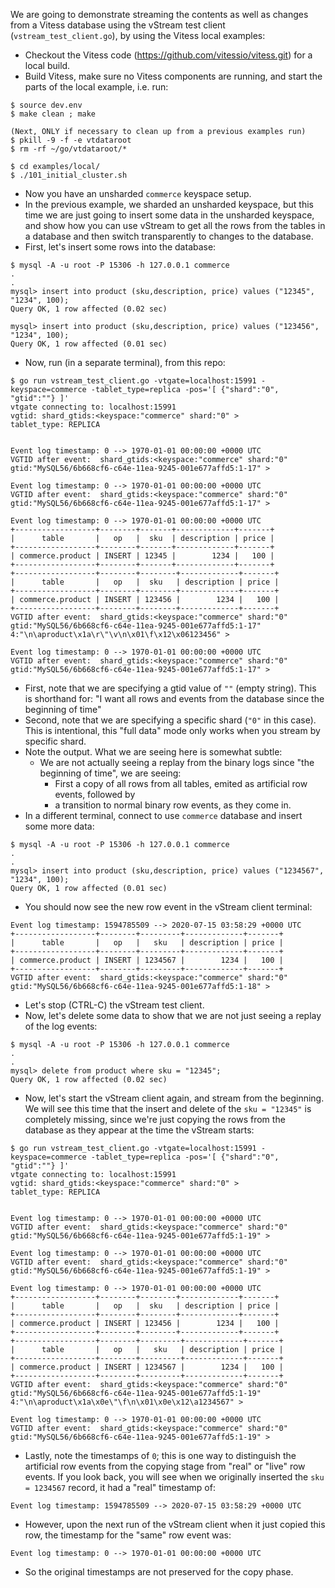 We are going to demonstrate streaming the contents as well as changes
from a Vitess database using the vStream test client 
(`vstream_test_client.go`), by using the Vitess local examples:

  - Checkout the Vitess code (https://github.com/vitessio/vitess.git) for 
    a local build.
  - Build Vitess, make sure no Vitess components are running, and start 
the parts of the local example, i.e. run:

```
$ source dev.env
$ make clean ; make

(Next, ONLY if necessary to clean up from a previous examples run)
$ pkill -9 -f -e vtdataroot
$ rm -rf ~/go/vtdataroot/*

$ cd examples/local/
$ ./101_initial_cluster.sh
```

  - Now you have an unsharded `commerce` keyspace setup.
  - In the previous example, we sharded an unsharded keyspace, but this
time we are just going to insert some data in the unsharded keyspace,
and show how you can use vStream to get all the rows from the tables 
in a database and then switch transparently to changes to the database.
  - First, let's insert some rows into the database:

```
$ mysql -A -u root -P 15306 -h 127.0.0.1 commerce
.
.
mysql> insert into product (sku,description, price) values ("12345", "1234", 100);
Query OK, 1 row affected (0.02 sec)

mysql> insert into product (sku,description, price) values ("123456", "1234", 100);
Query OK, 1 row affected (0.01 sec)
```

  - Now, run (in a separate terminal), from this repo:

```
$ go run vstream_test_client.go -vtgate=localhost:15991 -keyspace=commerce -tablet_type=replica -pos='[ {"shard":"0", "gtid":""} ]'
vtgate connecting to: localhost:15991
vgtid: shard_gtids:<keyspace:"commerce" shard:"0" > 
tablet_type: REPLICA


Event log timestamp: 0 --> 1970-01-01 00:00:00 +0000 UTC
VGTID after event:  shard_gtids:<keyspace:"commerce" shard:"0" gtid:"MySQL56/6b668cf6-c64e-11ea-9245-001e677affd5:1-17" > 

Event log timestamp: 0 --> 1970-01-01 00:00:00 +0000 UTC
VGTID after event:  shard_gtids:<keyspace:"commerce" shard:"0" gtid:"MySQL56/6b668cf6-c64e-11ea-9245-001e677affd5:1-17" > 

Event log timestamp: 0 --> 1970-01-01 00:00:00 +0000 UTC
+------------------+--------+-------+-------------+-------+
|      table       |   op   |  sku  | description | price |
+------------------+--------+-------+-------------+-------+
| commerce.product | INSERT | 12345 |        1234 |   100 |
+------------------+--------+-------+-------------+-------+
+------------------+--------+--------+-------------+-------+
|      table       |   op   |  sku   | description | price |
+------------------+--------+--------+-------------+-------+
| commerce.product | INSERT | 123456 |        1234 |   100 |
+------------------+--------+--------+-------------+-------+
VGTID after event:  shard_gtids:<keyspace:"commerce" shard:"0" gtid:"MySQL56/6b668cf6-c64e-11ea-9245-001e677affd5:1-17" 4:"\n\aproduct\x1a\r\"\v\n\x01\f\x12\x06123456" > 

Event log timestamp: 0 --> 1970-01-01 00:00:00 +0000 UTC
VGTID after event:  shard_gtids:<keyspace:"commerce" shard:"0" gtid:"MySQL56/6b668cf6-c64e-11ea-9245-001e677affd5:1-17" > 
```

  - First, note that we are specifying a gtid value of `""` (empty string).
This is shorthand for: "I want all rows and events from the database since
the beginning of time"
  - Second, note that we are specifying a specific shard (`"0"` in this case).
This is intentional, this "full data" mode only works when you stream by
specific shard.
  - Note the output. What we are seeing here is somewhat subtle:
    - We are not actually seeing a replay from the binary logs since 
"the beginning of time", we are seeing:
      - First a copy of all rows from all tables, emited as artificial row
events, followed by
      - a transition to normal binary row events, as they come in.
  - In a different terminal, connect to use `commerce` database and insert some more data:

```
$ mysql -A -u root -P 15306 -h 127.0.0.1 commerce
.
.
mysql> insert into product (sku,description, price) values ("1234567", "1234", 100);
Query OK, 1 row affected (0.01 sec)
```

  - You should now see the new row event in the vStream client terminal:

```
Event log timestamp: 1594785509 --> 2020-07-15 03:58:29 +0000 UTC
+------------------+--------+---------+-------------+-------+
|      table       |   op   |   sku   | description | price |
+------------------+--------+---------+-------------+-------+
| commerce.product | INSERT | 1234567 |        1234 |   100 |
+------------------+--------+---------+-------------+-------+
VGTID after event:  shard_gtids:<keyspace:"commerce" shard:"0" gtid:"MySQL56/6b668cf6-c64e-11ea-9245-001e677affd5:1-18" > 
```

  - Let's stop (CTRL-C) the vStream test client.
  - Now, let's delete some data to show that we are not just seeing
a replay of the log events:

```
$ mysql -A -u root -P 15306 -h 127.0.0.1 commerce
.
.
mysql> delete from product where sku = "12345";
Query OK, 1 row affected (0.02 sec)
```

  - Now, let's start the vStream client again, and stream from the beginning.
We will see this time that the insert and delete of the `sku = "12345"` is
completely missing, since we're just copying the rows from the database as
they appear at the time the vStream starts:

```
$ go run vstream_test_client.go -vtgate=localhost:15991 -keyspace=commerce -tablet_type=replica -pos='[ {"shard":"0", "gtid":""} ]'
vtgate connecting to: localhost:15991
vgtid: shard_gtids:<keyspace:"commerce" shard:"0" > 
tablet_type: REPLICA


Event log timestamp: 0 --> 1970-01-01 00:00:00 +0000 UTC
VGTID after event:  shard_gtids:<keyspace:"commerce" shard:"0" gtid:"MySQL56/6b668cf6-c64e-11ea-9245-001e677affd5:1-19" > 

Event log timestamp: 0 --> 1970-01-01 00:00:00 +0000 UTC
VGTID after event:  shard_gtids:<keyspace:"commerce" shard:"0" gtid:"MySQL56/6b668cf6-c64e-11ea-9245-001e677affd5:1-19" > 

Event log timestamp: 0 --> 1970-01-01 00:00:00 +0000 UTC
+------------------+--------+--------+-------------+-------+
|      table       |   op   |  sku   | description | price |
+------------------+--------+--------+-------------+-------+
| commerce.product | INSERT | 123456 |        1234 |   100 |
+------------------+--------+--------+-------------+-------+
+------------------+--------+---------+-------------+-------+
|      table       |   op   |   sku   | description | price |
+------------------+--------+---------+-------------+-------+
| commerce.product | INSERT | 1234567 |        1234 |   100 |
+------------------+--------+---------+-------------+-------+
VGTID after event:  shard_gtids:<keyspace:"commerce" shard:"0" gtid:"MySQL56/6b668cf6-c64e-11ea-9245-001e677affd5:1-19" 4:"\n\aproduct\x1a\x0e\"\f\n\x01\x0e\x12\a1234567" > 

Event log timestamp: 0 --> 1970-01-01 00:00:00 +0000 UTC
VGTID after event:  shard_gtids:<keyspace:"commerce" shard:"0" gtid:"MySQL56/6b668cf6-c64e-11ea-9245-001e677affd5:1-19" >
```

  - Lastly, note the timestamps of `0`; this is one way to distinguish
the artificial row events from the copying stage from "real" or "live"
row events. If you look back, you will see when we originally inserted
the `sku = 1234567` record, it had a "real" timestamp of:

```
Event log timestamp: 1594785509 --> 2020-07-15 03:58:29 +0000 UTC
```

  - However, upon the next run of the vStream client when it just copied
this row, the timestamp for the "same" row event was:

```
Event log timestamp: 0 --> 1970-01-01 00:00:00 +0000 UTC
```

  - So the original timestamps are not preserved for the copy phase.

